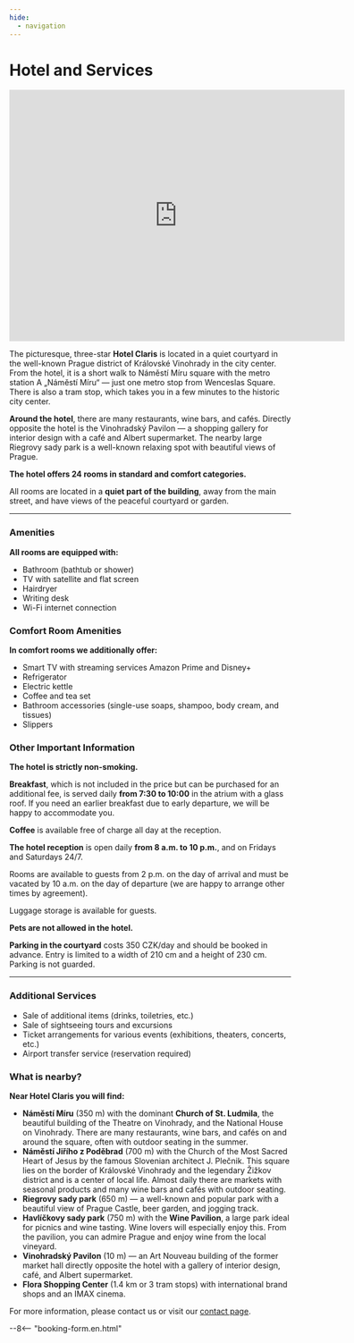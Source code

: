 ```yaml
---
hide:
  - navigation
---
```


# **Hotel and Services**

<div style="text-align: center;">
<iframe src="https://www.google.com/maps/embed?pb=!4v1748877489265!6m8!1m7!1sCAoSLEFGMVFpcFBMdDduRnc3SE1NbkVDZzRfN3VIeHJrSjhXOFY2MXo4dDlxcUdi!2m2!1d50.07592187760594!2d14.44256056896022!3f101.03!4f-2.4399999999999977!5f0.4000000000000002" width="600" height="450" style="border:0;" allowfullscreen="" loading="lazy" referrerpolicy="no-referrer-when-downgrade"></iframe>
</div>

The picturesque, three-star **Hotel Claris** is located in a quiet courtyard in the well-known Prague district of Královské Vinohrady in the city center. From the hotel, it is a short walk to Náměstí Míru square with the metro station A „Náměstí Míru“ — just one metro stop from Wenceslas Square. There is also a tram stop, which takes you in a few minutes to the historic city center.

**Around the hotel**, there are many restaurants, wine bars, and cafés. Directly opposite the hotel is the Vinohradský Pavilon — a shopping gallery for interior design with a café and Albert supermarket. The nearby large Riegrovy sady park is a well-known relaxing spot with beautiful views of Prague.

**The hotel offers 24 rooms in standard and comfort categories.**

All rooms are located in a **quiet part of the building**, away from the main street, and have views of the peaceful courtyard or garden.

---

### Amenities

**All rooms are equipped with:**

- Bathroom (bathtub or shower)  
- TV with satellite and flat screen  
- Hairdryer  
- Writing desk  
- Wi-Fi internet connection  

### Comfort Room Amenities

**In comfort rooms we additionally offer:**

- Smart TV with streaming services Amazon Prime and Disney+  
- Refrigerator  
- Electric kettle  
- Coffee and tea set  
- Bathroom accessories (single-use soaps, shampoo, body cream, and tissues)  
- Slippers  

### Other Important Information

**The hotel is strictly non-smoking.**

**Breakfast**, which is not included in the price but can be purchased for an additional fee, is served daily **from 7:30 to 10:00** in the atrium with a glass roof. If you need an earlier breakfast due to early departure, we will be happy to accommodate you.

**Coffee** is available free of charge all day at the reception.

**The hotel reception** is open daily **from 8 a.m. to 10 p.m.**, and on Fridays and Saturdays 24/7.

Rooms are available to guests from 2 p.m. on the day of arrival and must be vacated by 10 a.m. on the day of departure (we are happy to arrange other times by agreement).

Luggage storage is available for guests.

**Pets are not allowed in the hotel.**

**Parking in the courtyard** costs 350 CZK/day and should be booked in advance. Entry is limited to a width of 210 cm and a height of 230 cm. Parking is not guarded.

---

### Additional Services

- Sale of additional items (drinks, toiletries, etc.)  
- Sale of sightseeing tours and excursions  
- Ticket arrangements for various events (exhibitions, theaters, concerts, etc.)  
- Airport transfer service (reservation required)  

### What is nearby?

**Near Hotel Claris you will find:**

- **Náměstí Míru** (350 m) with the dominant **Church of St. Ludmila**, the beautiful building of the Theatre on Vinohrady, and the National House on Vinohrady. There are many restaurants, wine bars, and cafés on and around the square, often with outdoor seating in the summer.  
- **Náměstí Jiřího z Poděbrad** (700 m) with the Church of the Most Sacred Heart of Jesus by the famous Slovenian architect J. Plečnik. This square lies on the border of Královské Vinohrady and the legendary Žižkov district and is a center of local life. Almost daily there are markets with seasonal products and many wine bars and cafés with outdoor seating.  
- **Riegrovy sady park** (650 m) — a well-known and popular park with a beautiful view of Prague Castle, beer garden, and jogging track.  
- **Havlíčkovy sady park** (750 m) with the **Wine Pavilion**, a large park ideal for picnics and wine tasting. Wine lovers will especially enjoy this. From the pavilion, you can admire Prague and enjoy wine from the local vineyard.  
- **Vinohradský Pavilon** (10 m) — an Art Nouveau building of the former market hall directly opposite the hotel with a gallery of interior design, café, and Albert supermarket.  
- **Flora Shopping Center** (1.4 km or 3 tram stops) with international brand shops and an IMAX cinema.  

For more information, please contact us or visit our [contact page](05.contact.md).

--8<-- "booking-form.en.html"